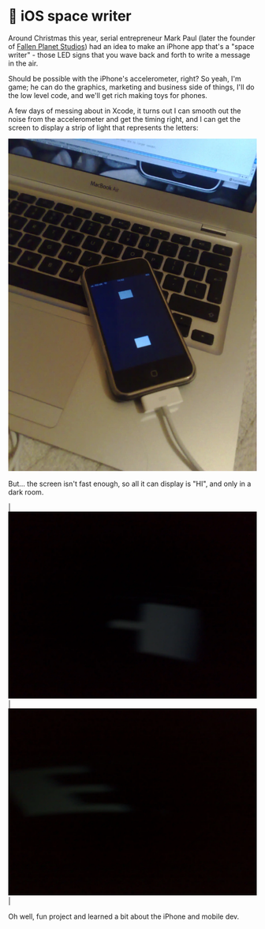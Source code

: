 # 📱 iOS space writer

Around Christmas this year, serial entrepreneur Mark Paul (later the founder
of [Fallen Planet Studios](https://www.fallenplanetstudios.com/)) had an idea
to make an iPhone app that's a "space writer" - those LED signs that you wave
back and forth to write a message in the air.

Should be possible with the iPhone's accelerometer, right? So yeah, I'm game;
he can do the graphics, marketing and business side of things, I'll do the
low level code, and we'll get rich making toys for phones.

A few days of messing about in Xcode, it turns out I can smooth out the noise
from the accelerometer and get the timing right, and I can get the screen to
display a strip of light that represents the letters:

![iphone](1.webp)

But... the screen isn't fast enough, so all it can display is "HI", and only
in a dark room. 

| ![2](2.webp) | ![3](3.webp) |

Oh well, fun project and learned a bit about the iPhone and mobile dev.


